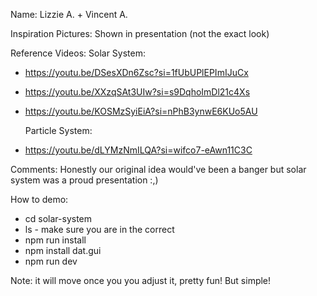 Name: Lizzie A. + Vincent A.

Inspiration Pictures: Shown in presentation (not the exact look)

Reference Videos:
    Solar System:
* https://youtu.be/DSesXDn6Zsc?si=1fUbUPlEPImIJuCx
* https://youtu.be/XXzqSAt3UIw?si=s9DqhoImDl21c4Xs
* https://youtu.be/KOSMzSyiEiA?si=nPhB3ynwE6KUo5AU 

    Particle System: 
* https://youtu.be/dLYMzNmILQA?si=wifco7-eAwn11C3C



Comments: Honestly our original idea would've been a banger but solar system was a proud presentation :,)

How to demo:
 * cd solar-system
 * ls - make sure you are in the correct 
 * npm run install 
 * npm install dat.gui
 * npm run dev

 Note: it will move once you you adjust it, pretty fun! But simple!